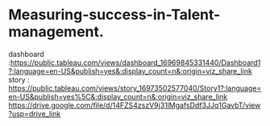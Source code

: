 # Measuring-success-in-Talent-management.
dashboard :https://public.tableau.com/views/dashboard_16969845331440/Dashboard1?:language=en-US&publish=yes&:display_count=n&:origin=viz_share_link
story : https://public.tableau.com/views/story_16973502577040/Story1?:language=en-US&publish=yes%5C&:display_count=n&:origin=viz_share_link
https://drive.google.com/file/d/14FZS4zszV9j31lMgafsDdf3JJq1GavbT/view?usp=drive_link
